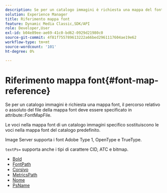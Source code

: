 ```yaml
---
description: Se per un catalogo immagini è richiesta una mappa del font, è necessario specificare il percorso relativo o assoluto del file della mappa del font nell'attributo FontMapFile.
solution: Experience Manager
title: Riferimento mappa font
feature: Dynamic Media Classic,SDK/API
role: Developer,User
exl-id: b04e89ee-ae69-41c0-bd62-0929d21980c0
source-git-commit: 4f81f755789613222a66bed2961117604ae19e62
workflow-type: tm+mt
source-wordcount: '101'
ht-degree: 0%

---
```


# Riferimento mappa font{#font-map-reference}

Se per un catalogo immagini è richiesta una mappa font, il percorso relativo o assoluto del file della mappa font deve essere specificato in attribute::FontMapFile.

Le voci nella mappa font di un catalogo immagini specifico sostituiscono le voci nella mappa font del catalogo predefinito.

Image Server supporta i font Adobe Type 1, OpenType e TrueType.

`textPs=` supporta anche i tipi di carattere CID, ATC e bitmap.

* [Bold](r-bold-font.md)
* [FontPath](r-fontpath-font.md)
* [Corsivo](r-italic-font.md)
* [MetricsPath](r-metricspath-font.md)
* [Nome](r-name-font.md)
* [PsName](r-psname-font.md)
